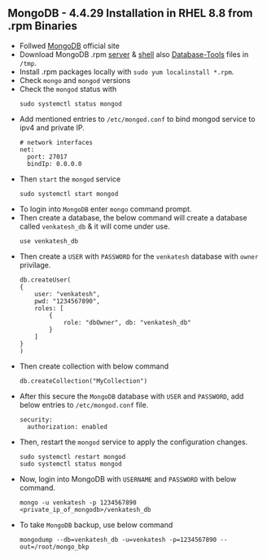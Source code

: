 MongoDB - 4.4.29 Installation in RHEL 8.8 from .rpm Binaries
------------------------------------------------------------
* Follwed [MongoDB](https://www.mongodb.com/try/download/community) official site
* Download MongoDB .rpm [server](https://repo.mongodb.org/yum/redhat/8/mongodb-org/4.4/x86_64/RPMS/mongodb-org-server-4.4.29-1.el8.x86_64.rpm) & [shell](https://repo.mongodb.org/yum/redhat/8/mongodb-org/4.4/x86_64/RPMS/mongodb-org-shell-4.4.29-1.el8.x86_64.rpm) also [Database-Tools](https://fastdl.mongodb.org/tools/db/mongodb-database-tools-rhel90-x86_64-100.9.4.rpm) files in `/tmp`.
* Install .rpm packages locally with `sudo yum localinstall *.rpm`.
* Check `mongo` and `mongod` versions
* Check the `mongod` status with 
    ```
    sudo systemctl status mongod
    ```
* Add mentioned entries to `/etc/mongod.conf` to bind mongod service to ipv4 and private IP.
    ```
    # network interfaces
    net:
      port: 27017
      bindIp: 0.0.0.0
    ```
* Then `start` the `mongod` service 
    ```
    sudo systemctl start mongod
    ```
* To login into `MongoDB` enter `mongo` command prompt.
* Then create a database, the below command will create a database called `venkatesh_db` & it will come under use.
    ```
    use venkatesh_db
    ```
* Then create a `USER` with `PASSWORD` for the `venkatesh` database with `owner` privilage.
    ```
    db.createUser(
    {
        user: "venkatesh",
        pwd: "1234567890",
        roles: [
            {   
                role: "dbOwner", db: "venkatesh_db"
            }
        ]
    }
    ) 
    ```
* Then create collection with below command
    ```
    db.createCollection("MyCollection")
    ```
* After this secure the `MongoDB` database with `USER` and `PASSWORD`, add below entries to `/etc/mongod.conf` file.
    ```
    security:
      authorization: enabled
    ```
* Then, restart the `mongod` service to apply the configuration changes.
    ```
    sudo systemctl restart mongod
    sudo systemctl status mongod
    ```
* Now, login into MongoDB with `USERNAME` and `PASSWORD` with below command.
    ```
    mongo -u venkatesh -p 1234567890 <private_ip_of_mongodb>/venkatesh_db
    ```
* To take `MongoDB` backup, use below command
    ```
    mongodump --db=venkatesh_db -u=venkatesh -p=1234567890 --out=/root/mongo_bkp
    ```

